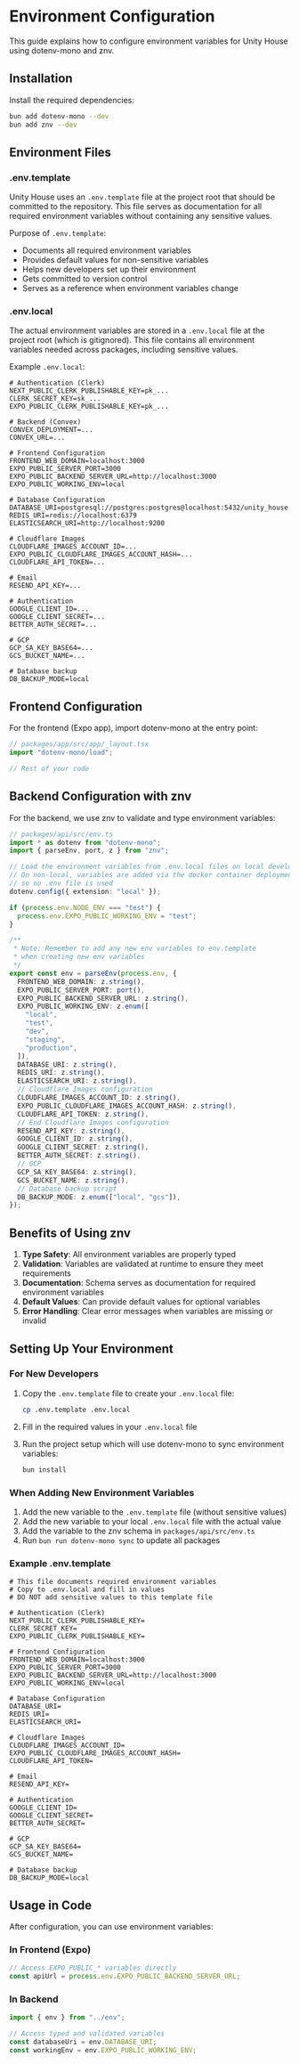 # Environment Configuration

This guide explains how to configure environment variables for Unity House using dotenv-mono and znv.

## Installation

Install the required dependencies:

```bash
bun add dotenv-mono --dev
bun add znv --dev
```

## Environment Files

### .env.template

Unity House uses an `.env.template` file at the project root that should be committed to the repository. This file serves as documentation for all required environment variables without containing any sensitive values.

Purpose of `.env.template`:
- Documents all required environment variables
- Provides default values for non-sensitive variables
- Helps new developers set up their environment
- Gets committed to version control
- Serves as a reference when environment variables change

### .env.local

The actual environment variables are stored in a `.env.local` file at the project root (which is gitignored). This file contains all environment variables needed across packages, including sensitive values.

Example `.env.local`:

```
# Authentication (Clerk)
NEXT_PUBLIC_CLERK_PUBLISHABLE_KEY=pk_...
CLERK_SECRET_KEY=sk_...
EXPO_PUBLIC_CLERK_PUBLISHABLE_KEY=pk_...

# Backend (Convex)
CONVEX_DEPLOYMENT=...
CONVEX_URL=...

# Frontend Configuration
FRONTEND_WEB_DOMAIN=localhost:3000
EXPO_PUBLIC_SERVER_PORT=3000
EXPO_PUBLIC_BACKEND_SERVER_URL=http://localhost:3000
EXPO_PUBLIC_WORKING_ENV=local

# Database Configuration
DATABASE_URI=postgresql://postgres:postgres@localhost:5432/unity_house
REDIS_URI=redis://localhost:6379
ELASTICSEARCH_URI=http://localhost:9200

# Cloudflare Images
CLOUDFLARE_IMAGES_ACCOUNT_ID=...
EXPO_PUBLIC_CLOUDFLARE_IMAGES_ACCOUNT_HASH=...
CLOUDFLARE_API_TOKEN=...

# Email
RESEND_API_KEY=...

# Authentication
GOOGLE_CLIENT_ID=...
GOOGLE_CLIENT_SECRET=...
BETTER_AUTH_SECRET=...

# GCP
GCP_SA_KEY_BASE64=...
GCS_BUCKET_NAME=...

# Database backup
DB_BACKUP_MODE=local
```

## Frontend Configuration

For the frontend (Expo app), import dotenv-mono at the entry point:

```typescript
// packages/app/src/app/_layout.tsx
import "dotenv-mono/load";

// Rest of your code
```

## Backend Configuration with znv

For the backend, we use znv to validate and type environment variables:

```typescript
// packages/api/src/env.ts
import * as dotenv from "dotenv-mono";
import { parseEnv, port, z } from "znv";

// Load the environment variables from .env.local files on local development
// On non-local, variables are added via the docker container deployment
// so no .env file is used
dotenv.config({ extension: "local" });

if (process.env.NODE_ENV === "test") {
  process.env.EXPO_PUBLIC_WORKING_ENV = "test";
}

/**
 * Note: Remember to add any new env variables to env.template
 * when creating new env variables
 */
export const env = parseEnv(process.env, {
  FRONTEND_WEB_DOMAIN: z.string(),
  EXPO_PUBLIC_SERVER_PORT: port(),
  EXPO_PUBLIC_BACKEND_SERVER_URL: z.string(),
  EXPO_PUBLIC_WORKING_ENV: z.enum([
    "local",
    "test",
    "dev",
    "staging",
    "production",
  ]),
  DATABASE_URI: z.string(),
  REDIS_URI: z.string(),
  ELASTICSEARCH_URI: z.string(),
  // Cloudflare Images configuration
  CLOUDFLARE_IMAGES_ACCOUNT_ID: z.string(),
  EXPO_PUBLIC_CLOUDFLARE_IMAGES_ACCOUNT_HASH: z.string(),
  CLOUDFLARE_API_TOKEN: z.string(),
  // End Cloudflare Images configuration
  RESEND_API_KEY: z.string(),
  GOOGLE_CLIENT_ID: z.string(),
  GOOGLE_CLIENT_SECRET: z.string(),
  BETTER_AUTH_SECRET: z.string(),
  // GCP
  GCP_SA_KEY_BASE64: z.string(),
  GCS_BUCKET_NAME: z.string(),
  // Database backup script
  DB_BACKUP_MODE: z.enum(["local", "gcs"]),
});
```

## Benefits of Using znv

1. **Type Safety**: All environment variables are properly typed
2. **Validation**: Variables are validated at runtime to ensure they meet requirements
3. **Documentation**: Schema serves as documentation for required environment variables
4. **Default Values**: Can provide default values for optional variables
5. **Error Handling**: Clear error messages when variables are missing or invalid

## Setting Up Your Environment

### For New Developers

1. Copy the `.env.template` file to create your `.env.local` file:
   ```bash
   cp .env.template .env.local
   ```

2. Fill in the required values in your `.env.local` file

3. Run the project setup which will use dotenv-mono to sync environment variables:
   ```bash
   bun install
   ```

### When Adding New Environment Variables

1. Add the new variable to the `.env.template` file (without sensitive values)
2. Add the new variable to your local `.env.local` file with the actual value
3. Add the variable to the znv schema in `packages/api/src/env.ts`
4. Run `bun run dotenv-mono sync` to update all packages

### Example .env.template

```
# This file documents required environment variables
# Copy to .env.local and fill in values
# DO NOT add sensitive values to this template file

# Authentication (Clerk)
NEXT_PUBLIC_CLERK_PUBLISHABLE_KEY=
CLERK_SECRET_KEY=
EXPO_PUBLIC_CLERK_PUBLISHABLE_KEY=

# Frontend Configuration
FRONTEND_WEB_DOMAIN=localhost:3000
EXPO_PUBLIC_SERVER_PORT=3000
EXPO_PUBLIC_BACKEND_SERVER_URL=http://localhost:3000
EXPO_PUBLIC_WORKING_ENV=local

# Database Configuration
DATABASE_URI=
REDIS_URI=
ELASTICSEARCH_URI=

# Cloudflare Images
CLOUDFLARE_IMAGES_ACCOUNT_ID=
EXPO_PUBLIC_CLOUDFLARE_IMAGES_ACCOUNT_HASH=
CLOUDFLARE_API_TOKEN=

# Email
RESEND_API_KEY=

# Authentication
GOOGLE_CLIENT_ID=
GOOGLE_CLIENT_SECRET=
BETTER_AUTH_SECRET=

# GCP
GCP_SA_KEY_BASE64=
GCS_BUCKET_NAME=

# Database backup
DB_BACKUP_MODE=local
```

## Usage in Code

After configuration, you can use environment variables:

### In Frontend (Expo)

```typescript
// Access EXPO_PUBLIC_* variables directly
const apiUrl = process.env.EXPO_PUBLIC_BACKEND_SERVER_URL;
```

### In Backend

```typescript
import { env } from "../env";

// Access typed and validated variables
const databaseUri = env.DATABASE_URI;
const workingEnv = env.EXPO_PUBLIC_WORKING_ENV;
```
